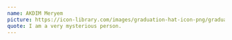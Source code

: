 ```yaml
---
name: AKDIM Meryem
picture: https://icon-library.com/images/graduation-hat-icon-png/graduation-hat-icon-png-29.jpg
quote: I am a very mysterious person.
---
```

